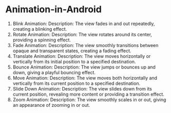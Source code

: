 # Animation-in-Android

1. Blink Animation:
Description: The view fades in and out repeatedly, creating a blinking effect.
2. Rotate Animation:
Description: The view rotates around its center, providing a spinning effect.
3. Fade Animation:
Description: The view smoothly transitions between opaque and transparent states, creating a fading effect.
4. Translate Animation:
Description: The view moves horizontally or vertically from its initial position to a specified destination.
5. Bounce Animation:
Description: The view jumps or bounces up and down, giving a playful bouncing effect.
6. Move Animation:
Description: The view moves both horizontally and vertically from its current position to a specified destination.
7. Slide Down Animation:
Description: The view slides down from its current position, revealing more content or providing a transition effect.
8. Zoom Animation:
Description: The view smoothly scales in or out, giving an appearance of zooming in or out.
